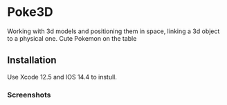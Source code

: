 # Poke3D
Working with 3d models and positioning them in space, linking a 3d object to a physical one. Cute Pokemon on the table 
## Installation 
Use Xcode 12.5 and IOS 14.4 to instull.
### Screenshots
